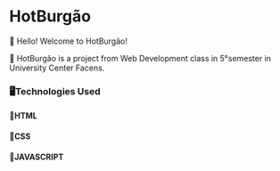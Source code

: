 # HotBurgão
👋 Hello! Welcome to HotBurgão!

💬 HotBurgão is a project from Web Development class in 5°semester in University Center Facens. 

### 🖥️Technologies Used

#### 📙HTML
#### 📘CSS
#### 📒JAVASCRIPT

